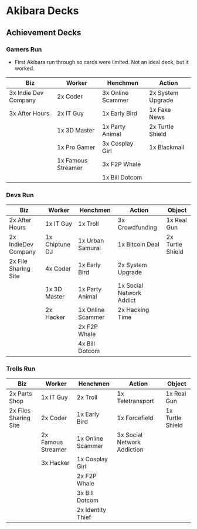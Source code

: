 # Akibara Decks

## Achievement Decks

### Gamers Run
- First Akibara run through so cards were limited. Not an ideal deck, but it worked.

| Biz | Worker | Henchmen | Action |
| --- | --- | --- | --- |
| 3x Indie Dev Company | 2x Coder | 3x Online Scammer | 2x System Upgrade |
| 3x After Hours | 2x IT Guy | 1x Early Bird | 1x Fake News |
|  | 1x 3D Master | 1x Party Animal | 2x Turtle Shield |
|  | 1x Pro Gamer | 3x Cosplay Girl | 1x Blackmail |
|  | 1x Famous Streamer | 3x F2P Whale |  |
|  |  | 1x Bill Dotcom |  |

### Devs Run
| Biz | Worker | Henchmen | Action | Object|
| --- | --- | --- | --- | --- |
| 2x After Hours | 1x IT Guy | 1x Troll | 3x Crowdfunding | 1x Real Gun |
| 2x IndieDev Company | 1x Chiptune DJ | 1x Urban Samurai | 1x Bitcoin Deal | 2x Turtle Shield |
| 2x File Sharing Site | 4x Coder | 1x Early Bird | 2x System Upgrade |  |
|  | 1x 3D Master | 1x Party Animal | 1x Social Network Addict |  |
|  | 2x Hacker | 1x Online Scammer | 2x Hacking Time |  |
|  |  | 2x F2P Whale |  |  |
|  |  | 4x Bill Dotcom |  |  |

### Trolls Run
| Biz | Worker | Henchmen | Action | Object|
| --- | --- | --- | --- | --- |
| 2x Parts Shop | 1x IT Guy | 2x Troll | 1x Teletransport | 1x Real Gun |
| 2x Files Sharing Site | 2x Coder | 1x Early Bird | 1x Forcefield | 1x Turtle Shield |
|  | 2x Famous Streamer | 1x Online Scammer | 3x Social Network Addiction |  |
|  | 3x Hacker | 1x Cosplay Girl |  |  |
|  |  | 2x F2P Whale |  |  |
|  |  | 3x Bill Dotcom |  |  |
|  |  | 2x Identity Thief |  |  |